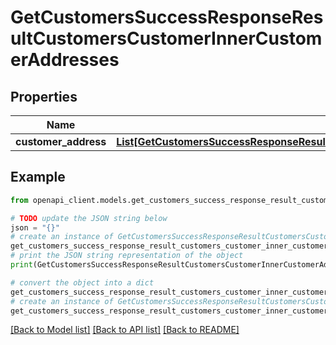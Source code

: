 # GetCustomersSuccessResponseResultCustomersCustomerInnerCustomerAddresses


## Properties

Name | Type | Description | Notes
------------ | ------------- | ------------- | -------------
**customer_address** | [**List[GetCustomersSuccessResponseResultCustomersCustomerInnerCustomerAddressesCustomerAddressInner]**](GetCustomersSuccessResponseResultCustomersCustomerInnerCustomerAddressesCustomerAddressInner.md) |  | 

## Example

```python
from openapi_client.models.get_customers_success_response_result_customers_customer_inner_customer_addresses import GetCustomersSuccessResponseResultCustomersCustomerInnerCustomerAddresses

# TODO update the JSON string below
json = "{}"
# create an instance of GetCustomersSuccessResponseResultCustomersCustomerInnerCustomerAddresses from a JSON string
get_customers_success_response_result_customers_customer_inner_customer_addresses_instance = GetCustomersSuccessResponseResultCustomersCustomerInnerCustomerAddresses.from_json(json)
# print the JSON string representation of the object
print(GetCustomersSuccessResponseResultCustomersCustomerInnerCustomerAddresses.to_json())

# convert the object into a dict
get_customers_success_response_result_customers_customer_inner_customer_addresses_dict = get_customers_success_response_result_customers_customer_inner_customer_addresses_instance.to_dict()
# create an instance of GetCustomersSuccessResponseResultCustomersCustomerInnerCustomerAddresses from a dict
get_customers_success_response_result_customers_customer_inner_customer_addresses_from_dict = GetCustomersSuccessResponseResultCustomersCustomerInnerCustomerAddresses.from_dict(get_customers_success_response_result_customers_customer_inner_customer_addresses_dict)
```
[[Back to Model list]](../README.md#documentation-for-models) [[Back to API list]](../README.md#documentation-for-api-endpoints) [[Back to README]](../README.md)



